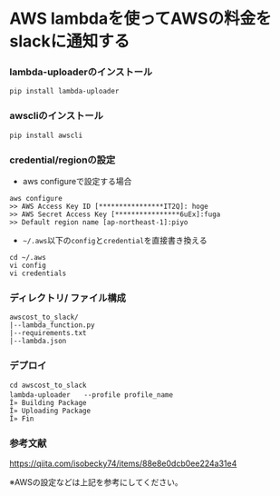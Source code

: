 # AWS lambdaを使ってAWSの料金をslackに通知する

### lambda-uploaderのインストール

```
pip install lambda-uploader
```

### awscliのインストール

```
pip install awscli
```

### credential/regionの設定

- aws configureで設定する場合
```
aws configure
>> AWS Access Key ID [****************IT2Q]: hoge
>> AWS Secret Access Key [****************6uEx]:fuga
>> Default region name [ap-northeast-1]:piyo
```

- `~/.aws`以下の`config`と`credential`を直接書き換える
```
cd ~/.aws
vi config
vi credentials
```

### ディレクトリ/ ファイル構成


```
awscost_to_slack/
|--lambda_function.py
|--requirements.txt
|--lambda.json
```

### デプロイ

```
cd awscost_to_slack
lambda-uploader　　--profile profile_name
Î» Building Package
Î» Uploading Package
Î» Fin
```


### 参考文献
https://qiita.com/isobecky74/items/88e8e0dcb0ee224a31e4

※AWSの設定などは上記を参考にしてください。
